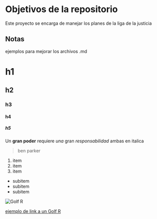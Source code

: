 # Objetivos de la repositorio

Este proyecto se encarga de manejar los planes de la liga de la justicia


## Notas
ejemplos para mejorar los archivos .md

# h1
## h2
### h3
#### h4
##### h5

Un **gran poder** requiere _una_ gran *responsabilidad* ambas en italica
>ben parker

1. item
2. item
3. item

* subitem
* subitem
* subitem

![Golf R](http://doubleclutch.ca/wp-content/uploads/2018/02/DSC04002_dc-1024x680.jpg)

[ejemplo de link a un Golf R](http://doubleclutch.ca/wp-content/uploads/2018/02/DSC04002_dc-1024x680.jpg)
